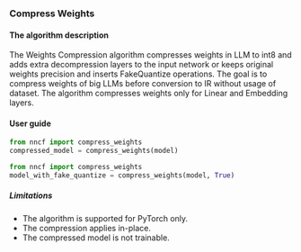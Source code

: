 ### Compress Weights

#### The algorithm description

The Weights Compression algorithm compresses weights in LLM to int8 and adds extra decompression layers to the input network or keeps original weights precision and inserts FakeQuantize operations. The goal is to compress weights of big LLMs before conversion to IR without usage of dataset. The algorithm compresses weights only for Linear and Embedding layers.

#### User guide

```python
from nncf import compress_weights
compressed_model = compress_weights(model)
```

```python
from nncf import compress_weights
model_with_fake_quantize = compress_weights(model, True)
```

##### Limitations

- The algorithm is supported for PyTorch only.
- The compression applies in-place.
- The compressed model is not trainable.
